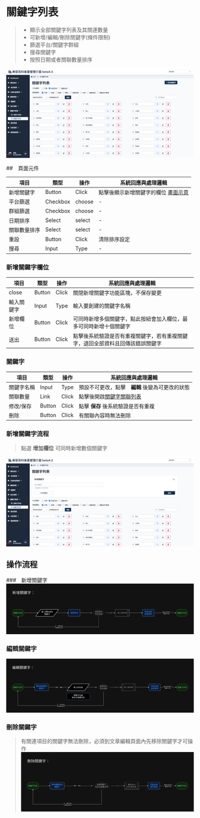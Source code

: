 # 關鍵字列表
> - 顯示全部關鍵字列表及其關連數量
> - 可新增/編輯/刪除關鍵字(條件限制)
> - 篩選平台/關鍵字群組
> - 搜尋關鍵字
> - 按照日期或者關聯數量排序


![畫面示意](asset/keyword-list.png)


##　頁面元件

| 項目 | 類型 | 操作 | 系統回應與處理邏輯 |
| --- | --- | --- | --- |
| 新增關鍵字 | Button | Click | 點擊後顯示新增關鍵字的欄位 [畫面示意](Pages/Beauty/keyword/keyword-list.md#新增關鍵字流程) |
| 平台篩選 | Checkbox | choose | - |
| 群組篩選 | Checkbox | choose | - |
| 日期排序 | Select | select | - |
| 關聯數量排序 | Select | select | - |
| 重設 | Button | Click | 清除排序設定 |
| 搜尋 | Input | Type | - |


### 新增關鍵字欄位
| 項目 | 類型 | 操作 | 系統回應與處理邏輯 |
| --- | --- | --- | --- |
| close | Button | Click | 關閉新增關鍵字功能區塊，不保存變更 |
| 輸入關鍵字 | Input | Type | 輸入要創建的關鍵字名稱 |
| 新增欄位 | Button | Click | 可同時新增多個關鍵字，點此按紐會加入欄位，最多可同時新增十個關鍵字 |
| 送出 | Button | Click | 點擊後系統驗證是否有重複關鍵字，若有重複關鍵字，退回全部資料且回傳該錯誤關鍵字 |


### 關鍵字
| 項目 | 類型 | 操作 | 系統回應與處理邏輯 |
| --- | --- | --- | --- |
| 關鍵字名稱 | Input | Type | 預設不可更改，點擊　**編輯** 後變為可更改的狀態 |
| 關聯數量 | Link | Click | 點擊後開啟[關鍵字關聯列表](Pages/Beauty/keyword/keyword-related-list.md) |
| 修改/保存 | Button | Click | 點擊 **保存** 後系統驗證是否有重複 |
| 刪除 | Button | Click | 有關聯內容時無法刪除 |



### 新增關鍵字流程
> 點選 **增加欄位** 可同時新增數個關鍵字

![新增關鍵字](asset/add-keyword.png)


## 操作流程

###　新增關鍵字
![新增關鍵字流程](asset/add-keyword-flow.png)


### 編輯關鍵字
![編輯關鍵字流程](asset/edit-keyword-flow.png)


### 刪除關鍵字
> 有關連項目的關鍵字無法刪除，必須到文章編輯頁面內先移除關鍵字才可操作
![刪除關鍵字流程](asset/delete-keyword-flow.png)



